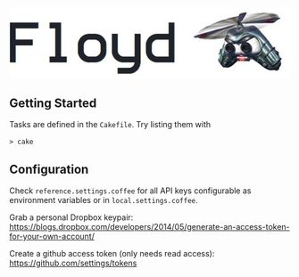 ![Jet Force Gemini](docs/floyd.jpg)

## Getting Started

Tasks are defined in the `Cakefile`.  Try listing them with

    > cake

## Configuration

Check `reference.settings.coffee` for all API keys configurable as environment variables or in `local.settings.coffee`.

Grab a personal Dropbox keypair: https://blogs.dropbox.com/developers/2014/05/generate-an-access-token-for-your-own-account/

Create a github access token (only needs read access): https://github.com/settings/tokens
